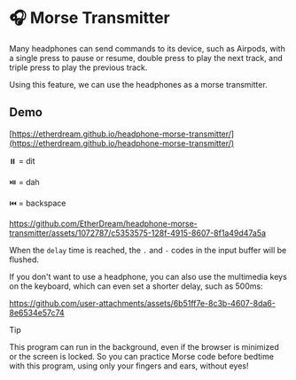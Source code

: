 # 🎧 Morse Transmitter

Many headphones can send commands to its device, such as Airpods, with a single press to pause or resume, double press to play the next track, and triple press to play the previous track.

Using this feature, we can use the headphones as a morse transmitter.

## Demo

[https://etherdream.github.io/headphone-morse-transmitter/](https://etherdream.github.io/headphone-morse-transmitter/)

⏸️ = dit

⏯️ = dah

⏮️ = backspace

https://github.com/EtherDream/headphone-morse-transmitter/assets/1072787/c5353575-128f-4915-8607-8f1a49d47a5a

When the `delay` time is reached, the `.` and `-` codes in the input buffer will be flushed.

If you don't want to use a headphone, you can also use the multimedia keys on the keyboard, which can even set a shorter delay, such as 500ms:

https://github.com/user-attachments/assets/6b51ff7e-8c3b-4607-8da6-8e6534e57c74

> [!Tip]
> This program can run in the background, even if the browser is minimized or the screen is locked. So you can practice Morse code before bedtime with this program, using only your fingers and ears, without eyes!